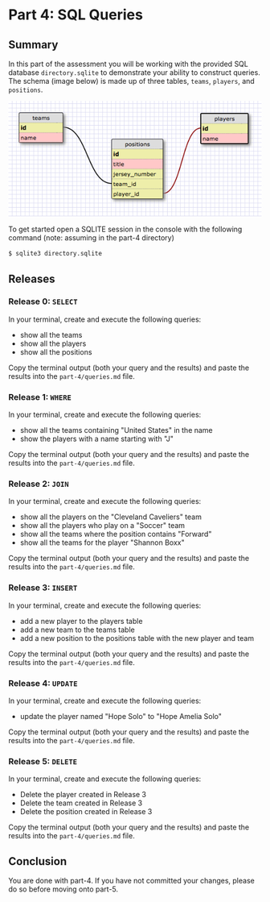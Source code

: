 # Part 4: SQL Queries
## Summary
In this part of the assessment you will be working with the provided SQL database
`directory.sqlite` to demonstrate your ability to construct queries. The schema
(image below) is made up of three tables, `teams`, `players`, and `positions`.

![Schema](data/schema.png)

To get started open a SQLITE session in the console with the following command (note: assuming in the part-4 directory)

```bash
$ sqlite3 directory.sqlite
```

## Releases
### Release 0: `SELECT`
In your terminal, create and execute the following queries:
- show all the teams
- show all the players
- show all the positions

Copy the terminal output (both your query and the results) and paste the results into the `part-4/queries.md` file.

### Release 1: `WHERE`
In your terminal, create and execute the following queries:
- show all the teams containing "United States" in the name
- show the players with a name starting with "J"

Copy the terminal output (both your query and the results) and paste the results into the `part-4/queries.md` file.

### Release 2: `JOIN`
In your terminal, create and execute the following queries:
- show all the players on the "Cleveland Caveliers" team
- show all the players who play on a "Soccer" team
- show all the teams where the position contains "Forward"
- show all the teams for the player "Shannon Boxx"

Copy the terminal output (both your query and the results) and paste the results into the `part-4/queries.md` file.

### Release 3: `INSERT`
In your terminal, create and execute the following queries:
- add a new player to the players table
- add a new team to the teams table
- add a new position to the positions table with the new player and team

Copy the terminal output (both your query and the results) and paste the results into the `part-4/queries.md` file.

### Release 4: `UPDATE`
In your terminal, create and execute the following queries:
- update the player named "Hope Solo" to "Hope Amelia Solo"

Copy the terminal output (both your query and the results) and paste the results into the `part-4/queries.md` file.

### Release 5: `DELETE`
In your terminal, create and execute the following queries:
- Delete the player created in Release 3
- Delete the team created in Release 3
- Delete the position created in Release 3

Copy the terminal output (both your query and the results) and paste the results into the `part-4/queries.md` file.

## Conclusion
You are done with part-4. If you have not committed your changes, please do so before moving onto part-5.
